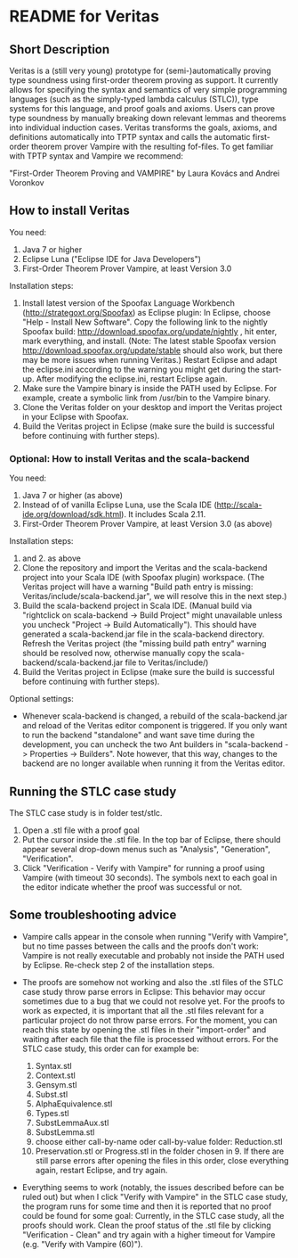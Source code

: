 # README for Veritas ###

## Short Description ##

Veritas is a (still very young) prototype for (semi-)automatically proving type soundness using first-order theorem proving as support. It currently allows for specifying the syntax and semantics of very simple programming languages (such as the simply-typed lambda calculus (STLC)), type systems for this language, and proof goals and axioms. Users can prove type soundness by manually breaking down relevant lemmas and theorems into individual induction cases. Veritas transforms the goals, axioms, and definitions automatically into TPTP syntax and calls the automatic  first-order theorem prover Vampire with the resulting fof-files. To get familiar with TPTP syntax and Vampire we recommend:

"First-Order Theorem Proving and VAMPIRE" by Laura Kovács and Andrei Voronkov

## How to install Veritas ##

You need:

1. Java 7 or higher
2. Eclipse Luna ("Eclipse IDE for Java Developers")
3. First-Order Theorem Prover Vampire, at least Version 3.0

Installation steps:

1. Install latest version of the Spoofax Language Workbench (http://strategoxt.org/Spoofax) as Eclipse plugin: In Eclipse, choose "Help - Install New Software". Copy the following link to the nightly Spoofax build: http://download.spoofax.org/update/nightly , hit enter, mark everything, and install. (Note: The latest stable Spoofax version http://download.spoofax.org/update/stable should also work, but there may be more issues when running Veritas.) Restart Eclipse and adapt the eclipse.ini according to the warning you might get during the start-up. After modifying the eclipse.ini, restart Eclipse again.
2. Make sure the Vampire binary is inside the PATH used by Eclipse. For example, create a symbolic link from /usr/bin to the Vampire binary.
3. Clone the Veritas folder on your desktop and import the Veritas project in your Eclipse with Spoofax.
4. Build the Veritas project in Eclipse (make sure the build is successful before continuing with further steps).

### Optional: How to install Veritas and the scala-backend

You need:

1. Java 7 or higher (as above)
2. Instead of of vanilla Eclipse Luna, use the Scala IDE (http://scala-ide.org/download/sdk.html). It includes Scala 2.11.
3. First-Order Theorem Prover Vampire, at least Version 3.0 (as above)

Installation steps:

1. and 2. as above
3. Clone the repository and import the Veritas and the scala-backend project into your Scala IDE (with Spoofax plugin) workspace. (The Veritas project will have a warning "Build path entry is missing: Veritas/include/scala-backend.jar", we will resolve this in the next step.)
4. Build the scala-backend project in Scala IDE. (Manual build via "rightclick on scala-backend -> Build Project" might unavailable unless you uncheck "Project -> Build Automatically"). This should have generated a scala-backend.jar file in the scala-backend directory. Refresh the Veritas project (the "missing build path entry" warning should be resolved now, otherwise manually copy the scala-backend/scala-backend.jar file to Veritas/include/)
5. Build the Veritas project in Eclipse (make sure the build is successful before continuing with further steps).

Optional settings:

- Whenever scala-backend is changed, a rebuild of the scala-backend.jar and reload of the Veritas editor component is triggered. If you only want to run the backend "standalone" and want save time during the development, you can uncheck the two Ant builders in "scala-backend -> Properties -> Builders". Note however, that this way, changes to the backend are no longer available when running it from the Veritas editor.

## Running the STLC case study ##

The STLC case study is in folder test/stlc.

1. Open a .stl file with a proof goal
2. Put the cursor inside the .stl file. In the top bar of Eclipse, there should appear several drop-down menus such as "Analysis", "Generation", "Verification".
3. Click "Verification - Verify with Vampire" for running a proof using Vampire (with timeout 30 seconds). The symbols next to each goal in the editor indicate whether the proof was successful or not.

## Some troubleshooting advice ##

* Vampire calls appear in the console when running "Verify with Vampire", but no time passes between the calls and the proofs don't work: Vampire is not really executable and probably not inside the PATH used by Eclipse. Re-check step 2 of the installation steps.

* The proofs are somehow not working and also the .stl files of the STLC case study throw parse errors in Eclipse: This behavior may occur sometimes due to a bug that we could not resolve yet. For the proofs to work as expected, it is important that all the .stl files relevant for a particular project do not throw parse errors. For the moment, you can reach this state by opening the .stl files in their "import-order" and waiting after each file that the file is processed without errors. For the STLC case study, this order can for example be:
  1. Syntax.stl
  2. Context.stl
  3. Gensym.stl
  4. Subst.stl
  5. AlphaEquivalence.stl
  6. Types.stl
  7. SubstLemmaAux.stl
  8. SubstLemma.stl
  9. choose either call-by-name oder call-by-value folder: Reduction.stl
  10. Preservation.stl or Progress.stl in the folder chosen in 9.
  If there are still parse errors after opening the files in this order, close everything again, restart Eclipse, and try again.

* Everything seems to work (notably, the issues described before can be ruled out) but when I click "Verify with Vampire" in the STLC case study, the program runs for some time and then it is reported that no proof could be found for some goal: Currently, in the STLC case study, all the proofs should work. Clean the proof status of the .stl file by clicking "Verification - Clean" and try again with a higher timeout for Vampire (e.g. "Verify with Vampire (60)").
